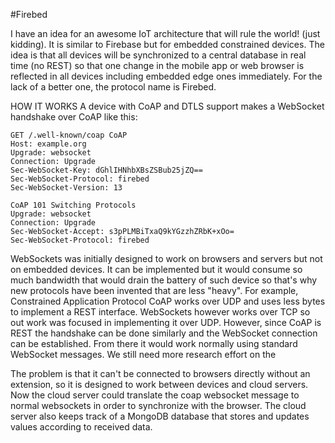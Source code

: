 #Firebed

I have an idea for an awesome IoT architecture that will rule the world! (just kidding). It is similar to Firebase but for embedded constrained devices. The idea is that all devices will be synchronized to a central database in real time (no REST) so that one change in the mobile app or web browser is reflected in all devices including embedded edge ones immediately. For the lack of a better one, the protocol name is Firebed.

HOW IT WORKS
A device with CoAP and DTLS support makes a WebSocket handshake over CoAP like this:
```
GET /.well-known/coap CoAP
Host: example.org
Upgrade: websocket
Connection: Upgrade
Sec-WebSocket-Key: dGhlIHNhbXBsZSBub25jZQ==
Sec-WebSocket-Protocol: firebed
Sec-WebSocket-Version: 13

CoAP 101 Switching Protocols
Upgrade: websocket
Connection: Upgrade
Sec-WebSocket-Accept: s3pPLMBiTxaQ9kYGzzhZRbK+xOo=
Sec-WebSocket-Protocol: firebed
```
WebSockets was initially designed to work on browsers and servers but not on embedded devices. It can be implemented but it would consume so much bandwidth that would drain the battery of such device so that's why new protocols have been invented that are less "heavy". For example, Constrained Application Protocol CoAP works over UDP and uses less bytes to implement a REST interface. WebSockets however works over TCP so out work was focused in implementing it over UDP. However, since CoAP is REST the handshake can be done similarly and the WebSocket connection can be established. From there it would work normally using standard WebSocket messages. We still need more research effort on the

The problem is that it can't be connected to browsers directly without an extension, so it is designed to work between devices and cloud servers. Now the cloud server could translate the coap websocket message to normal websockets in order to synchronize with the browser. The cloud server also keeps track of a MongoDB database that stores and updates values according to received data.